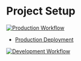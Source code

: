 # Project Setup

[![Production Workflow](https://github.com/tnvrravish/project_4/actions/workflows/prod.yml/badge.svg)](https://github.com/tnvrravish/project_4/actions/workflows/prod.yml)

* [Production Deployment](https://project-4-production.herokuapp.com/)


[![Development Workflow](https://github.com/tnvrravish/project_4/actions/runs/2177298444/badge.svg)](https://github.com/tnvrravish/project_4/actions/runs/2177298444)
